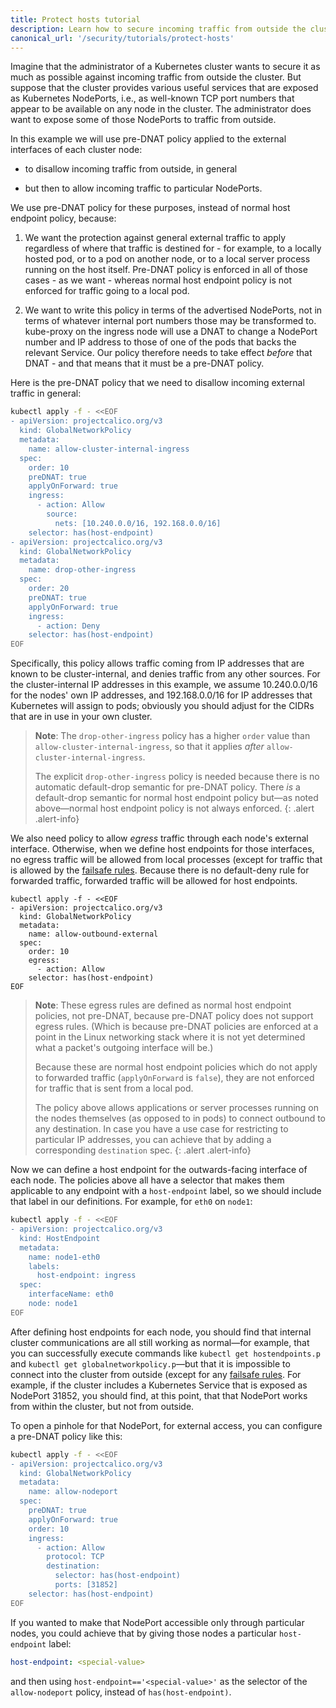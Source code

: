 ```yaml
---
title: Protect hosts tutorial
description: Learn how to secure incoming traffic from outside the cluster using Calico host endpoints with network policy, including allowing controlled access to specific Kubernetes services.
canonical_url: '/security/tutorials/protect-hosts'
---
```


Imagine that the administrator of a Kubernetes cluster wants to secure it as much as
possible against incoming traffic from outside the cluster.  But suppose that
the cluster provides various useful services that are exposed as Kubernetes
NodePorts, i.e., as well-known TCP port numbers that appear to be available on
any node in the cluster. The administrator does want to expose some
of those NodePorts to traffic from outside.

In this example we will use pre-DNAT policy applied to the external interfaces
of each cluster node:

- to disallow incoming traffic from outside, in general

- but then to allow incoming traffic to particular NodePorts.

We use pre-DNAT policy for these purposes, instead of normal host endpoint
policy, because:

1. We want the protection against general external traffic to apply regardless
   of where that traffic is destined for - for example, to a locally hosted
   pod, or to a pod on another node, or to a local server process running on
   the host itself.  Pre-DNAT policy is enforced in all of those cases - as we
   want - whereas normal host endpoint policy is not enforced for traffic going
   to a local pod.

2. We want to write this policy in terms of the advertised NodePorts, not in
   terms of whatever internal port numbers those may be transformed to.
   kube-proxy on the ingress node will use a DNAT to change a NodePort number
   and IP address to those of one of the pods that backs the relevant Service.
   Our policy therefore needs to take effect _before_ that DNAT - and that
   means that it must be a pre-DNAT policy.

Here is the pre-DNAT policy that we need to disallow incoming external traffic
in general:

```bash
kubectl apply -f - <<EOF
- apiVersion: projectcalico.org/v3
  kind: GlobalNetworkPolicy
  metadata:
    name: allow-cluster-internal-ingress
  spec:
    order: 10
    preDNAT: true
    applyOnForward: true
    ingress:
      - action: Allow
        source:
          nets: [10.240.0.0/16, 192.168.0.0/16]
    selector: has(host-endpoint)
- apiVersion: projectcalico.org/v3
  kind: GlobalNetworkPolicy
  metadata:
    name: drop-other-ingress
  spec:
    order: 20
    preDNAT: true
    applyOnForward: true
    ingress:
      - action: Deny
    selector: has(host-endpoint)
EOF
```

Specifically, this policy allows traffic coming from IP addresses that are
known to be cluster-internal, and denies traffic from any other sources.  For
the cluster-internal IP addresses in this example, we assume 10.240.0.0/16 for
the nodes' own IP addresses, and 192.168.0.0/16 for IP addresses that
Kubernetes will assign to pods; obviously you should adjust for the CIDRs that
are in use in your own cluster.

> **Note**: The `drop-other-ingress` policy has a higher `order` value than
> `allow-cluster-internal-ingress`, so that it applies _after_
> `allow-cluster-internal-ingress`.
>
> The explicit `drop-other-ingress` policy is needed because there is no
> automatic default-drop semantic for pre-DNAT policy. There _is_ a
> default-drop semantic for normal host endpoint policy but—as noted above—normal
> host endpoint policy is not always enforced.
{: .alert .alert-info}

We also need policy to allow _egress_ traffic through each node's external
interface.  Otherwise, when we define host endpoints for those interfaces, no
egress traffic will be allowed from local processes (except for traffic that is
allowed by the [failsafe rules]({{site.baseurl}}/reference/host-endpoints/failsafe). Because there is no default-deny
rule for forwarded traffic, forwarded traffic will be allowed for host endpoints.

```
kubectl apply -f - <<EOF
- apiVersion: projectcalico.org/v3
  kind: GlobalNetworkPolicy
  metadata:
    name: allow-outbound-external
  spec:
    order: 10
    egress:
      - action: Allow
    selector: has(host-endpoint)
EOF
```

> **Note**: These egress rules are defined as normal host endpoint policies, not
> pre-DNAT, because pre-DNAT policy does not support egress rules. (Which is
> because pre-DNAT policies are enforced at a point in the Linux networking
> stack where it is not yet determined what a packet's outgoing interface will
> be.)
>
> Because these are normal host endpoint policies which do not
> apply to forwarded traffic (`applyOnForward` is `false`), they
> are not enforced for traffic that is sent from a local pod.
>
> The policy above allows applications or server processes running on the nodes
> themselves (as opposed to in pods) to connect outbound to any destination.
> In case you have a use case for restricting to particular IP addresses, you
> can achieve that by adding a corresponding `destination` spec.
{: .alert .alert-info}

Now we can define a host endpoint for the outwards-facing interface of each
node.  The policies above all have a selector that makes them applicable to any
endpoint with a `host-endpoint` label, so we should include that label in our
definitions.  For example, for `eth0` on `node1`:

```bash
kubectl apply -f - <<EOF
- apiVersion: projectcalico.org/v3
  kind: HostEndpoint
  metadata:
    name: node1-eth0
    labels:
      host-endpoint: ingress
  spec:
    interfaceName: eth0
    node: node1
EOF
```

After defining host endpoints for each node, you should find that internal
cluster communications are all still working as normal—for example, that you
can successfully execute commands like `kubectl get hostendpoints.p` and `kubectl get
globalnetworkpolicy.p`—but that it is impossible to connect into the cluster from outside
(except for any [failsafe rules]({{site.baseurl}}/reference/host-endpoints/failsafe).
For example, if the
cluster includes a Kubernetes Service that is exposed as NodePort 31852, you
should find, at this point, that that NodePort works from within the cluster,
but not from outside.

To open a pinhole for that NodePort, for external access, you can configure a
pre-DNAT policy like this:

```bash
kubectl apply -f - <<EOF
- apiVersion: projectcalico.org/v3
  kind: GlobalNetworkPolicy
  metadata:
    name: allow-nodeport
  spec:
    preDNAT: true
    applyOnForward: true
    order: 10
    ingress:
      - action: Allow
        protocol: TCP
        destination:
          selector: has(host-endpoint)
          ports: [31852]
    selector: has(host-endpoint)
EOF
```

If you wanted to make that NodePort accessible only through particular nodes, you could achieve that by giving those nodes a particular `host-endpoint` label:

```yaml
host-endpoint: <special-value>
```

and then using `host-endpoint=='<special-value>'` as the selector of the
`allow-nodeport` policy, instead of `has(host-endpoint)`.
